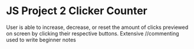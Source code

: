 # JS Project 2 Clicker Counter
 User is able to increase, decrease, or reset the amount of clicks previewed on screen by clicking their respective buttons. Extensive //commenting used to write beginner notes
